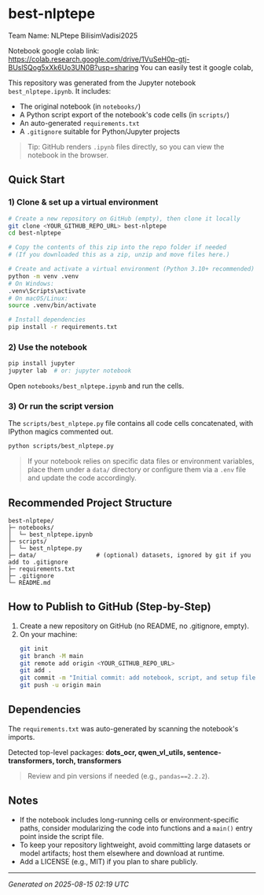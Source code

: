 # best-nlptepe
Team Name: NLPtepe
BilisimVadisi2025

Notebook google colab link: https://colab.research.google.com/drive/1VuSeH0p-gtj-BUslSQog5xXk6Uo3UN0B?usp=sharing
You can easily test it google colab,

This repository was generated from the Jupyter notebook `best_nlptepe.ipynb`. 
It includes:
- The original notebook (in `notebooks/`)
- A Python script export of the notebook's code cells (in `scripts/`)
- An auto-generated `requirements.txt`
- A `.gitignore` suitable for Python/Jupyter projects

> Tip: GitHub renders `.ipynb` files directly, so you can view the notebook in the browser.

## Quick Start

### 1) Clone & set up a virtual environment
```bash
# Create a new repository on GitHub (empty), then clone it locally
git clone <YOUR_GITHUB_REPO_URL> best-nlptepe
cd best-nlptepe

# Copy the contents of this zip into the repo folder if needed
# (If you downloaded this as a zip, unzip and move files here.)

# Create and activate a virtual environment (Python 3.10+ recommended)
python -m venv .venv
# On Windows:
.venv\Scripts\activate
# On macOS/Linux:
source .venv/bin/activate

# Install dependencies
pip install -r requirements.txt
```

### 2) Use the notebook
```bash
pip install jupyter
jupyter lab  # or: jupyter notebook
```
Open `notebooks/best_nlptepe.ipynb` and run the cells.

### 3) Or run the script version
The `scripts/best_nlptepe.py` file contains all code cells concatenated, with IPython magics commented out.
```bash
python scripts/best_nlptepe.py
```

> If your notebook relies on specific data files or environment variables, place them under a `data/` directory or configure them via a `.env` file and update the code accordingly.

## Recommended Project Structure

```
best-nlptepe/
├─ notebooks/
│  └─ best_nlptepe.ipynb
├─ scripts/
│  └─ best_nlptepe.py
├─ data/                 # (optional) datasets, ignored by git if you add to .gitignore
├─ requirements.txt
├─ .gitignore
└─ README.md
```

## How to Publish to GitHub (Step-by-Step)

1. Create a new repository on GitHub (no README, no .gitignore, empty).
2. On your machine:
   ```bash
   git init
   git branch -M main
   git remote add origin <YOUR_GITHUB_REPO_URL>
   git add .
   git commit -m "Initial commit: add notebook, script, and setup files"
   git push -u origin main
   ```

## Dependencies

The `requirements.txt` was auto-generated by scanning the notebook's imports.

Detected top-level packages: **dots_ocr, qwen_vl_utils, sentence-transformers, torch, transformers**

> Review and pin versions if needed (e.g., `pandas==2.2.2`).

## Notes

- If the notebook includes long-running cells or environment-specific paths, consider modularizing the code into functions and a `main()` entry point inside the script file.
- To keep your repository lightweight, avoid committing large datasets or model artifacts; host them elsewhere and download at runtime.
- Add a LICENSE (e.g., MIT) if you plan to share publicly.

---

*Generated on 2025-08-15 02:19 UTC*
